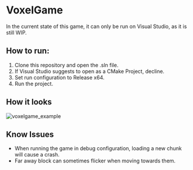 # VoxelGame

In the current state of this game, it can only be run on Visual Studio, as it is still WIP.

## How to run:
1. Clone this repository and open the .sln file.
2. If Visual Studio suggests to open as a CMake Project, decline.
3. Set run configuration to Release x64.
4. Run the project.

## How it looks
![voxelgame_example](https://github.com/user-attachments/assets/93ce1a2a-9ef6-4599-9ebf-e6a662efd448)

## Know Issues
- When running the game in debug configuration, loading a new chunk will cause a crash.
- Far away block can sometimes flicker when moving towards them.
